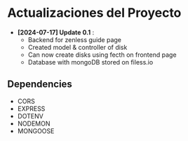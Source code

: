 # Actualizaciones del Proyecto

- **[2024-07-17] Update 0.1** :
    - Backend for zenless guide page
    - Created model & controller of disk
    - Can now create disks using fecth on frontend page
    - Database with mongoDB stored on filess.io

## Dependencies

- CORS
- EXPRESS
- DOTENV
- NODEMON
- MONGOOSE